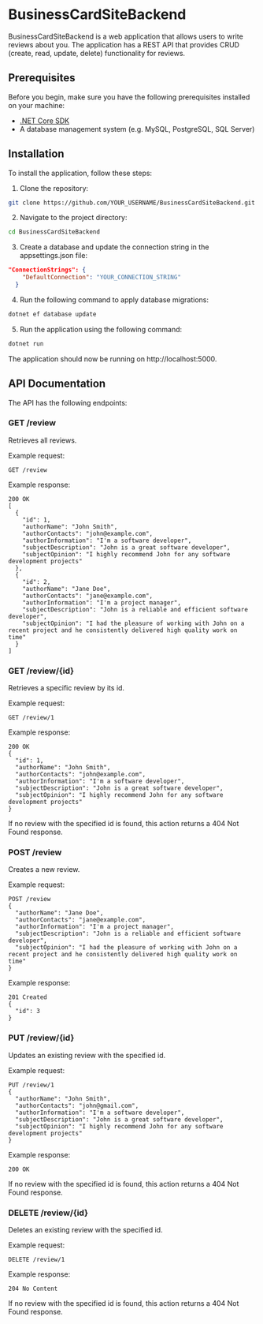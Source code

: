 # BusinessCardSiteBackend

BusinessCardSiteBackend is a web application that allows users to write reviews about you. The application has a REST API that provides CRUD (create, read, update, delete) functionality for reviews.

## Prerequisites
Before you begin, make sure you have the following prerequisites installed on your machine:

* [.NET Core SDK](https://dotnet.microsoft.com/download)
* A database management system (e.g. MySQL, PostgreSQL, SQL Server)

## Installation
To install the application, follow these steps:

1. Clone the repository:
```sh
git clone https://github.com/YOUR_USERNAME/BusinessCardSiteBackend.git
```
2. Navigate to the project directory:
```sh
cd BusinessCardSiteBackend
```
3. Create a database and update the connection string in the appsettings.json file:
```JSON
"ConnectionStrings": {
    "DefaultConnection": "YOUR_CONNECTION_STRING"
  }
```
4. Run the following command to apply database migrations:
```sh
dotnet ef database update
```
5. Run the application using the following command:
```sh
dotnet run
```
The application should now be running on http://localhost:5000.

## API Documentation
The API has the following endpoints:

### GET /review
Retrieves all reviews.

Example request:

```HTTP
GET /review
```
Example response:

```HTTP
200 OK
[
  {
    "id": 1,
    "authorName": "John Smith",
    "authorContacts": "john@example.com",
    "authorInformation": "I'm a software developer",
    "subjectDescription": "John is a great software developer",
    "subjectOpinion": "I highly recommend John for any software development projects"
  },
  {
    "id": 2,
    "authorName": "Jane Doe",
    "authorContacts": "jane@example.com",
    "authorInformation": "I'm a project manager",
    "subjectDescription": "John is a reliable and efficient software developer",
    "subjectOpinion": "I had the pleasure of working with John on a recent project and he consistently delivered high quality work on time"
  }
]
```
### GET /review/{id}
Retrieves a specific review by its id.

Example request:

```HTTP
GET /review/1
```
Example response:

```HTTP
200 OK
{
  "id": 1,
  "authorName": "John Smith",
  "authorContacts": "john@example.com",
  "authorInformation": "I'm a software developer",
  "subjectDescription": "John is a great software developer",
  "subjectOpinion": "I highly recommend John for any software development projects"
}
```
If no review with the specified id is found, this action returns a 404 Not Found response.

### POST /review
Creates a new review.

Example request:

```HTTP
POST /review
{
  "authorName": "Jane Doe",
  "authorContacts": "jane@example.com",
  "authorInformation": "I'm a project manager",
  "subjectDescription": "John is a reliable and efficient software developer",
  "subjectOpinion": "I had the pleasure of working with John on a recent project and he consistently delivered high quality work on time"
}
```
Example response:

```HTTP
201 Created
{
  "id": 3
}
```
### PUT /review/{id}
Updates an existing review with the specified id.

Example request:

```HTTP
PUT /review/1
{
  "authorName": "John Smith",
  "authorContacts": "john@gmail.com",
  "authorInformation": "I'm a software developer",
  "subjectDescription": "John is a great software developer",
  "subjectOpinion": "I highly recommend John for any software development projects"
}
```
Example response:

```HTTP
200 OK
```
If no review with the specified id is found, this action returns a 404 Not Found response.

### DELETE /review/{id}
Deletes an existing review with the specified id.

Example request:

```HTTP
DELETE /review/1
```
Example response:

```HTTP
204 No Content
```
If no review with the specified id is found, this action returns a 404 Not Found response.
